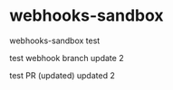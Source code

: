 # webhooks-sandbox
webhooks-sandbox test

test webhook branch update 2

test PR (updated)
updated 2
